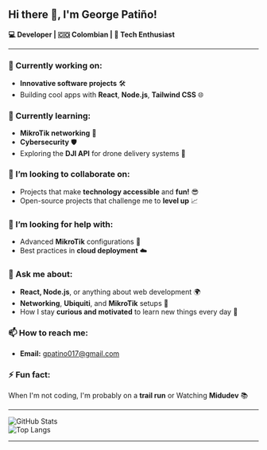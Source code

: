 ## Hi there 👋, I'm George Patiño!  
**💻 Developer | 🇨🇴 Colombian | 🚀 Tech Enthusiast**  

---

### 🔭 Currently working on: 
- **Innovative software projects** 🛠️
- Building cool apps with **React**, **Node.js**, **Tailwind CSS** 🌐

### 🌱 Currently learning: 
- **MikroTik networking** 📡
- **Cybersecurity** 🛡️
- Exploring the **DJI API** for drone delivery systems 🚁

### 👯 I’m looking to collaborate on:
- Projects that make **technology accessible** and **fun!** 😎
- Open-source projects that challenge me to **level up** 📈

### 🤔 I’m looking for help with: 
- Advanced **MikroTik** configurations 🔧
- Best practices in **cloud deployment** ☁️

### 💬 Ask me about: 
- **React, Node.js**, or anything about web development 🌍
- **Networking**, **Ubiquiti**, and **MikroTik** setups 🔌
- How I stay **curious and motivated** to learn new things every day 🧠

### 📫 How to reach me: 
- **Email:** gpatino017@gmail.com 

### ⚡ Fun fact:
When I'm not coding, I'm probably on a **trail run** or Watching **Midudev** 📚

---

![GitHub Stats](https://github-readme-stats.vercel.app/api?username=patgeo117&show_icons=true&theme=radical)  
![Top Langs](https://github-readme-stats.vercel.app/api/top-langs/?username=patgeo117&layout=compact&theme=radical)

---

